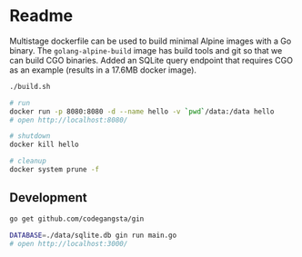 # Readme

Multistage dockerfile can be used to build minimal Alpine images with a Go binary.
The `golang-alpine-build` image has build tools and git so that we can build CGO binaries.
Added an SQLite query endpoint that requires CGO as an example (results in a 17.6MB docker image).

```bash
./build.sh

# run
docker run -p 8080:8080 -d --name hello -v `pwd`/data:/data hello
# open http://localhost:8080/

# shutdown
docker kill hello

# cleanup
docker system prune -f
```

## Development

```bash
go get github.com/codegangsta/gin

DATABASE=./data/sqlite.db gin run main.go
# open http://localhost:3000/
```
